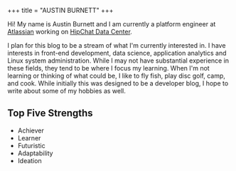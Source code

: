 +++
title = "AUSTIN BURNETT"
+++

Hi! My name is Austin Burnett and I am currently a platform engineer at [Atlassian](https://atlassian.com) working on [HipChat Data Center](https://www.hipchat.com/data-center).

I plan for this blog to be a stream of what I'm currently interested in. I have interests in front-end development, data science, application analytics and Linux system administration. While I may not have substantial experience in these fields, they tend to be where I focus my learning. When I'm not learning or thinking of what could be, I like to fly fish, play disc golf, camp, and cook. While initially this was designed to be a developer blog, I hope to write about some of my hobbies as well.

## Top Five Strengths
* Achiever
* Learner
* Futuristic
* Adaptability
* Ideation
